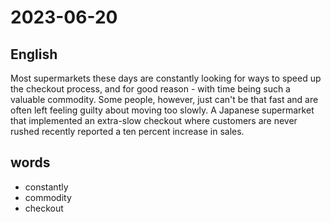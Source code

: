 # 2023-06-20

## English
Most supermarkets these days are
constantly looking for ways to speed up the
checkout process, and for good reason -
with time being such a valuable
commodity. Some people, however, just
can't be that fast and are often left feeling
guilty about moving too slowly.
A Japanese supermarket that implemented
an extra-slow checkout where customers
are never rushed recently reported a ten
percent increase in sales.

## words
* constantly
* commodity
* checkout
